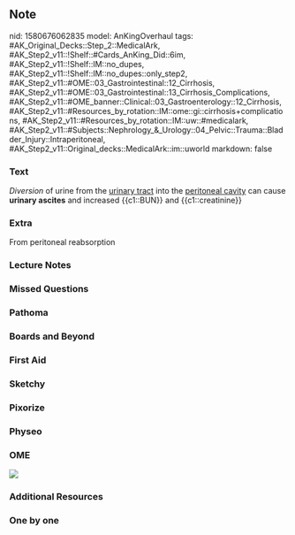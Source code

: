 ## Note
nid: 1580676062835
model: AnKingOverhaul
tags: #AK_Original_Decks::Step_2::MedicalArk, #AK_Step2_v11::!Shelf::#Cards_AnKing_Did::6im, #AK_Step2_v11::!Shelf::IM::no_dupes, #AK_Step2_v11::!Shelf::IM::no_dupes::only_step2, #AK_Step2_v11::#OME::03_Gastrointestinal::12_Cirrhosis, #AK_Step2_v11::#OME::03_Gastrointestinal::13_Cirrhosis_Complications, #AK_Step2_v11::#OME_banner::Clinical::03_Gastroenterology::12_Cirrhosis, #AK_Step2_v11::#Resources_by_rotation::IM::ome::gi::cirrhosis+complications, #AK_Step2_v11::#Resources_by_rotation::IM::uw::#medicalark, #AK_Step2_v11::#Subjects::Nephrology_&_Urology::04_Pelvic::Trauma::Bladder_Injury::Intraperitoneal, #AK_Step2_v11::Original_decks::MedicalArk::im::uworld
markdown: false

### Text
<i>Diversion</i> of urine from the <u>urinary tract</u> into the
<u>peritoneal cavity</u> can cause <b>urinary ascites</b> and
increased {{c1::BUN}} and {{c1::creatinine}}

### Extra
From peritoneal reabsorption

### Lecture Notes


### Missed Questions


### Pathoma


### Boards and Beyond


### First Aid


### Sketchy


### Pixorize


### Physeo


### OME
<div class="ome-widget">
  <a href=
  "https://onlinemeded.org/spa/gastroenterology/cirrhosis/acquire?ref=anki">
  <img src="_OME_AnkiFlashcards_Lesson_6.png"></a>
</div>

### Additional Resources


### One by one

